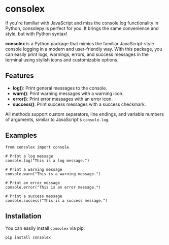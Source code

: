 # consolex
If you're familiar with JavaScript and miss the console.log functionality in Python, consolepy is perfect for you. It brings the same convenience and style, but with Python syntax!

**consolex** is a Python package that mimics the familiar JavaScript-style console logging in a modern and user-friendly way. With this package, you can easily print logs, warnings, errors, and success messages in the terminal using stylish icons and customizable options.

## Features
- **log()**: Print general messages to the console.
- **warn()**: Print warning messages with a warning icon.
- **error()**: Print error messages with an error icon.
- **success()**: Print success messages with a success checkmark.

All methods support custom separators, line endings, and variable numbers of arguments, similar to JavaScript's `console.log`.

## Examples
```
from consolex import console

# Print a log message
console.log("This is a log message.")

# Print a warning message
console.warn("This is a warning message.")

# Print an error message
console.error("This is an error message.")

# Print a success message
console.success("This is a success message.")
```

## Installation

You can easily install `consolex` via pip:

```bash
pip install consolex
